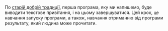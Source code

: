 По [старій добрій традиції](https://en.m.wikipedia.org/wiki/%22Hello,_World!%22_program), перша програма, яку ми напишемо, буде виводити текстове привітання, і на цьому завершуватися. Цей крок, це навчання запуску програми, а також, навчання отриманню від програми результату, який людина може прочитати.

